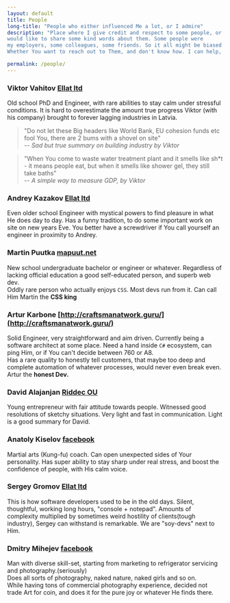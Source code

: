 ```yaml
---
layout: default
title: People
long-title: "People who either influenced Me a lot, or I admire"
description: "Place where I give credit and respect to some people, or just 
would like to share some kind words about them. Some people were 
my employers, some colleagues, some friends. So it all might be biased.
Whether You want to reach out to Them, and don't know how. I can help, free of charge"

permalink: /people/
---
```


### <a name="viktor-vahitov" />Viktor Vahitov [Ellat ltd](https://www.ellat.lv)

Old school PhD and Engineer, with rare abilities to stay calm 
under stressful conditions. It is hard to overestimate the 
amount true progress Viktor (with his company) brought to forever
lagging industries in Latvia.  
> "Do not let these Big headers like World Bank, EU cohesion funds etc fool You,
> there are 2 bums with a shovel on site"  
> -- <cite>Sad but true summary on building industry by Viktor</cite>

> "When You come to waste water treatment plant and it smells like sh*t - 
> it means people eat, but when it smells like shower gel, they still take baths"  
> -- <cite>A simple way to measure GDP, by Viktor</cite>

### <a name="andrey-kazakov" />Andrey Kazakov [Ellat ltd](https://www.ellat.lv)

Even older school Engineer with mystical powers to find pleasure 
in what He does day to day. 
Has a funny tradition, to do some important work on site on new years Eve. You 
better have a screwdriver if You call yourself an engineer in proximity to Andrey.

### <a name="martin-puutka" />Martin Puutka [mapuut.net](https://mapuut.net)

New school undergraduate bachelor or engineer or whatever. Regardless
of lacking official education a good self-educated person, and 
superb web dev.  
Oddly rare person who actually enjoys `CSS`. Most devs run from it. 
Can call Him Martin the **CSS king**

### <a name="artur-karbone" />Artur Karbone [http://craftsmanatwork.guru/](http://craftsmanatwork.guru/)

Solid Engineer, very straightforward and aim driven. Currently
being a software architect at some place. Need a hand inside `C#` ecosystem, 
can ping Him, or if You can't decide between 760 or A8.  
Has a rare quality to honestly tell customers, that maybe too deep and complete automation 
of whatever processes, would never even break even. Artur the **honest Dev.**

### <a name="david-alajanjan" />David Alajanjan [Riddec OU](https://riddec.com)

Young entrepreneur with fair attitude 
towards people. Witnessed good resolutions of sketchy situations. 
Very light and fast in communication. Light is a good summary for David.

### <a name="anatoly-kiselov" />Anatoly Kiselov [facebook](https://www.facebook.com/nat.kiselovs)

Martial arts (Kung-fu) coach. Can open unexpected sides of Your personality. Has super ability 
to stay sharp under real stress, and boost the confidence of people, with His calm voice. 

### <a name="sergey-gromov" />Sergey Gromov [Ellat ltd](https://www.ellat.lv)

This is how software developers used to be in the old days. Silent, thoughtful, working long hours, 
"console + notepad". Amounts of complexity multiplied by sometimes weird hostility of clients(tough industry), 
Sergey can withstand is remarkable. We are "soy-devs" next to Him.

### <a name="dmitry-mihejev" />Dmitry Mihejev [facebook](https://www.facebook.com/v.strelok)

Man with diverse skill-set, starting from marketing to refrigerator servicing and photography.(seriously)  
Does all sorts of photography, naked nature, naked girls and so on.  
While having tons of commercial photography experience, decided not trade Art for coin, and does it 
for the pure joy or whatever He finds there.


